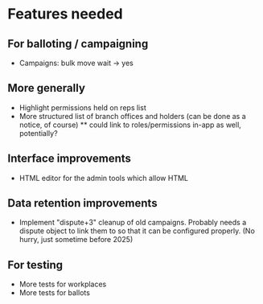 # Features needed

## For balloting / campaigning

* Campaigns: bulk move wait -> yes

## More generally

* Highlight permissions held on reps list
* More structured list of branch offices and holders (can be done as a notice, of course)
** could link to roles/permissions in-app as well, potentially?

## Interface improvements

* HTML editor for the admin tools which allow HTML

## Data retention improvements

* Implement "dispute+3" cleanup of old campaigns. Probably needs a dispute object to link them to so that it can be configured properly. (No hurry, just sometime before 2025)

## For testing

* More tests for workplaces
* More tests for ballots
